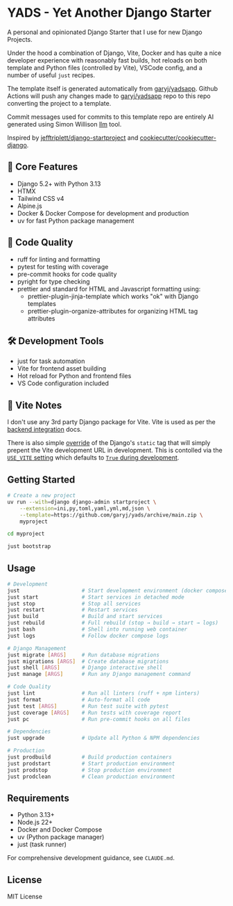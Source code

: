 
# YADS - Yet Another Django Starter

A personal and opinionated Django Starter that I use for new Django Projects.

Under the hood a combination of Django, Vite, Docker and has quite a nice developer experience with reasonably fast
builds, hot reloads on both template and Python files (controlled by Vite), VSCode config, and a number of useful `just`
recipes.

The template itself is generated automatically from [garyj/yadsapp](https://github.com/garyj/yadsapp). Github Actions
will push any changes made to [garyj/yadsapp](https://github.com/garyj/yadsapp) repo to this repo converting the project
to a template.

Commit messages used for commits to this template repo are entirely AI generated using Simon Willison
[llm](https://github.com/simonw/llm) tool.

Inspired by [jefftriplett/django-startproject](https://github.com/jefftriplett/django-startproject) and
[cookiecutter/cookiecutter-django](https://github.com/cookiecutter/cookiecutter-django).

## 🚩 Core Features

- Django 5.2+ with Python 3.13
- HTMX
- Tailwind CSS v4
- Alpine.js
- Docker & Docker Compose for development and production
- uv for fast Python package management

## 👕 Code Quality

- ruff for linting and formatting
- pytest for testing with coverage
- pre-commit hooks for code quality
- pyright for type checking
- prettier and standard for HTML and Javascript formatting using:
  - prettier-plugin-jinja-template which works "ok" with Django templates
  - prettier-plugin-organize-attributes for organizing HTML tag attributes

## 🛠️ Development Tools

- just for task automation
- Vite for frontend asset building
- Hot reload for Python and frontend files
- VS Code configuration included

## 📐 Vite Notes

I don't use any 3rd party Django package for Vite. Vite is used as per the [backend
integration](https://vite.dev/guide/backend-integration) docs.

There is also simple
[override](https://github.com/garyj/yads/blob/master/src/project_name/core/templatetags/core_tags.py) of the Django's
`static` tag that will simply prepent the Vite development URL in development. This is contolled via the [`USE_VITE`
setting](https://github.com/garyj/yads/blob/master/src/config/settings/env.py) which defaults to [`True` during
development](https://github.com/garyj/yads/blob/master/.env.example).

## Getting Started

```bash
# Create a new project
uv run --with=django django-admin startproject \
    --extension=ini,py,toml,yaml,yml,md,json \
    --template=https://github.com/garyj/yads/archive/main.zip \
    myproject

cd myproject

just bootstrap
```

## Usage

```bash
# Development
just                    # Start development environment (docker compose up)
just start              # Start services in detached mode
just stop               # Stop all services
just restart            # Restart services
just build              # Build and start services
just rebuild            # Full rebuild (stop → build → start → logs)
just bash               # Shell into running web container
just logs               # Follow docker compose logs

# Django Management
just migrate [ARGS]     # Run database migrations
just migrations [ARGS]  # Create database migrations
just shell [ARGS]       # Django interactive shell
just manage [ARGS]      # Run any Django management command

# Code Quality
just lint               # Run all linters (ruff + npm linters)
just format             # Auto-format all code
just test [ARGS]        # Run test suite with pytest
just coverage [ARGS]    # Run tests with coverage report
just pc                 # Run pre-commit hooks on all files

# Dependencies
just upgrade            # Update all Python & NPM dependencies

# Production
just prodbuild          # Build production containers
just prodstart          # Start production environment
just prodstop           # Stop production environment
just prodclean          # Clean production environment
```

## Requirements

- Python 3.13+
- Node.js 22+
- Docker and Docker Compose
- uv (Python package manager)
- just (task runner)

For comprehensive development guidance, see `CLAUDE.md`.

## License

MIT License
